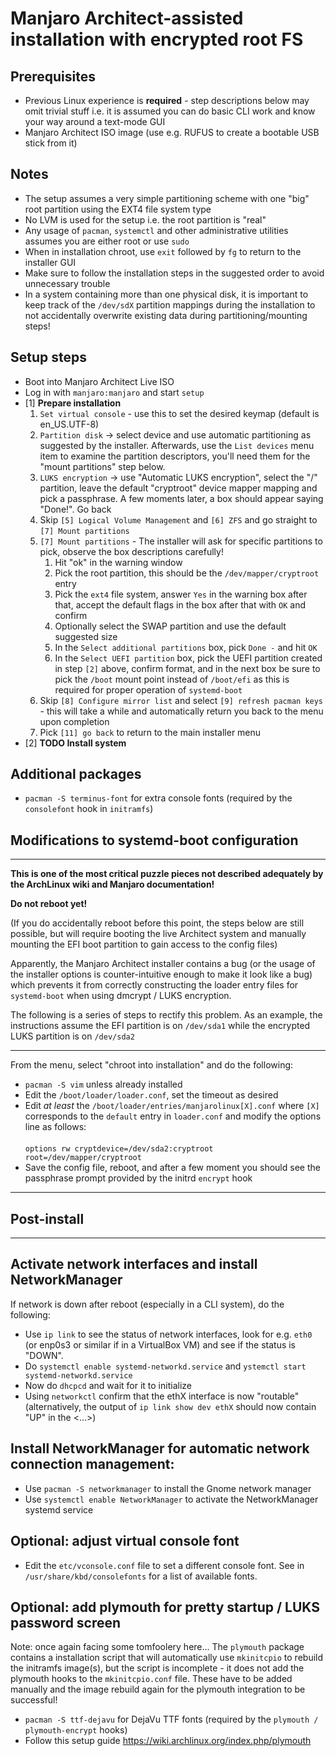 
# Manjaro Architect-assisted installation with encrypted root FS 

## Prerequisites

* Previous Linux experience is **required** - step descriptions below may omit trivial stuff i.e. it is assumed 
  you can do basic CLI work and know your way around a text-mode GUI
* Manjaro Architect ISO image (use e.g. RUFUS to create a bootable USB stick from it)

## Notes

* The setup assumes a very simple partitioning scheme with one "big" root partition using the EXT4 file system type
* No LVM is used for the setup i.e. the root partition is "real"
* Any usage of `pacman`, `systemctl` and other administrative utilities assumes you are either root or use `sudo`
* When in installation chroot, use `exit` followed by `fg` to return to the installer GUI
* Make sure to follow the installation steps in the suggested order to avoid unnecessary trouble
* In a system containing more than one physical disk, it is important to keep track of the `/dev/sdX` partition
  mappings during the installation to not accidentally overwrite existing data during partitioning/mounting steps!

## Setup steps

* Boot into Manjaro Architect Live ISO
* Log in with `manjaro:manjaro` and start `setup`  
* [1] **Prepare installation**
  1. `Set virtual console` - use this to set the desired keymap (default is en_US.UTF-8)
  2. `Partition disk` -> select device and use automatic partitioning as suggested by the installer. Afterwards, use the `List devices` menu
     item to examine the partition descriptors, you'll need them for the "mount partitions" step below.
  3. `LUKS encryption` -> use "Automatic LUKS encryption", select the "/" partition, leave the default "cryptroot" 
     device mapper mapping and pick a passphrase. A few moments later, a box should appear saying "Done!". Go back
  4. Skip `[5] Logical Volume Management` and `[6] ZFS` and go straight to `[7] Mount partitions`
  5. `[7] Mount partitions` - The installer will ask for specific partitions to pick, observe the box descriptions carefully! 
     1. Hit "ok" in the warning window
     2. Pick the root partition, this should be the `/dev/mapper/cryptroot` entry
     3. Pick the `ext4` file system, answer `Yes` in the warning box after that, accept the default flags in the box after that with `OK` and       confirm
     4. Optionally select the SWAP partition and use the default suggested size
     5. In the `Select additional partitions` box, pick `Done -` and hit `OK`
     6. In the `Select UEFI partition` box, pick the UEFI partition created in step `[2]` above, confirm format, and in the next box
        be sure to pick the `/boot` mount point instead of `/boot/efi` as this is required for proper operation of `systemd-boot`
  6. Skip `[8] Configure mirror list` and select `[9] refresh pacman keys` - this will take a while and automatically return you 
     back to the menu upon completion
  7. Pick `[11] go back` to return to the main installer menu
* [2] **TODO Install system**      


## Additional packages

* `pacman -S terminus-font` for extra console fonts (required by the `consolefont` hook in `initramfs`)

## Modifications to systemd-boot configuration

---

**This is one of the most critical puzzle pieces not described adequately by the ArchLinux wiki and Manjaro documentation!**

**Do not reboot yet!** 

(If you do accidentally reboot before this point, the steps below are still possible, but will require booting the live Architect
system and manually mounting the EFI boot partition to gain access to the config files)

Apparently, the Manjaro Architect installer contains a bug (or the usage of the installer options is counter-intuitive enough to make it
look like a bug) which prevents it from correctly constructing the loader entry files for `systemd-boot` when using 
dmcrypt / LUKS encryption.

The following is a series of steps to rectify this problem. As an example, the instructions assume the EFI partition is on `/dev/sda1`
while the encrypted LUKS partition is on `/dev/sda2`

---

From the menu, select "chroot into installation" and do the following:

* `pacman -S vim` unless already installed
* Edit the `/boot/loader/loader.conf`, set the timeout as desired
* Edit _at least_ the `/boot/loader/entries/manjarolinux[X].conf` where `[X]` corresponds to the `default` entry in `loader.conf`
  and modify the options line as follows:<br/><br/> 
  `options rw cryptdevice=/dev/sda2:cryptroot root=/dev/mapper/cryptroot`
* Save the config file, reboot, and after a few moment you should see the passphrase prompt provided by the initrd `encrypt` hook

---

## Post-install

---

## Activate network interfaces and install NetworkManager

If network is down after reboot (especially in a CLI system), do the following:

* Use `ip link` to see the status of network interfaces, look for e.g. `eth0` (or enp0s3 or similar if in a VirtualBox VM)
  and see if the status is "DOWN". 
* Do `systemctl enable systemd-networkd.service` and `ystemctl start systemd-networkd.service`
* Now do `dhcpcd` and wait for it to initialize
* Using `networkctl` confirm that the ethX interface is now "routable" (alternatively, the output of `ip link show dev ethX` should
  now contain "UP" in the <...>)

## Install NetworkManager for automatic network connection management:

* Use `pacman -S networkmanager` to install the Gnome network manager
* Use `systemctl enable NetworkManager` to activate the NetworkManager systemd service

## Optional: adjust virtual console font

* Edit the `etc/vconsole.conf` file to set a different console font. See in `/usr/share/kbd/consolefonts` for a list of available fonts.

## Optional: add plymouth for pretty startup / LUKS password screen

Note: once again facing some tomfoolery here... The `plymouth` package contains a installation script that will automatically
use `mkinitcpio` to rebuild the initramfs image(s), but the script is incomplete - it does not add the plymouth hooks to the
`mkinitcpio.conf` file. These have to be added manually and the image rebuild again for the plymouth integration to be successful!

* `pacman -S ttf-dejavu` for DejaVu TTF fonts (required by the `plymouth / plymouth-encrypt` hooks)
* Follow this setup guide <https://wiki.archlinux.org/index.php/plymouth>